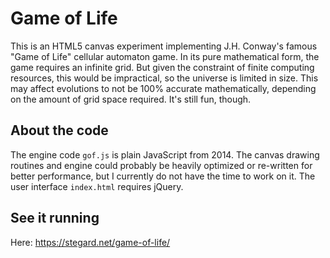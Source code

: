 # Game of Life

This is an HTML5 canvas experiment implementing J.H. Conway's famous "Game of
Life" cellular automaton game. In its pure mathematical form, the game requires
an infinite grid. But given the constraint of finite computing resources, this
would be impractical, so the universe is limited in size. This may affect
evolutions to not be 100% accurate mathematically, depending on the amount of
grid space required. It's still fun, though.

## About the code

The engine code `gof.js` is plain JavaScript from 2014. The canvas drawing
routines and engine could probably be heavily optimized or re-written for better
performance, but I currently do not have the time to work on it. The user
interface `index.html` requires jQuery.

## See it running

Here: https://stegard.net/game-of-life/


